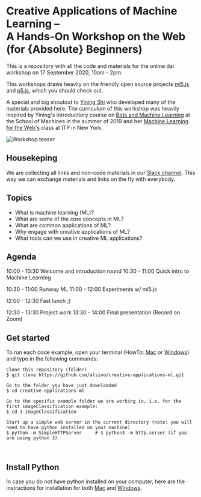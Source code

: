 # Creative Applications of Machine Learning –  <br/> A Hands-On Workshop on the Web (for {Absolute} Beginners)

This is a repository with all the code and materials for the online dai workshop on 17 September 2020, 10am - 2pm. 

This workshops draws heavily on the friendly open source projects [ml5.js](https://ml5js.org/) and [p5.js](https://p5js.org/), which you should check out. 

A special and big shoutout to [Yining Shi](https://github.com/yining1023) who developed many of the materials provided here. The curriculum of this workshop was heavily inspired by Yining's introductiory course on [Bots and Machine Learning](https://schoolofma.org/bots) at the School of Machines in the summer of 2019 and her [Machine Learning for the Web's](https://github.com/yining1023/machine-learning-for-the-web) class at ITP in New York.

![Workshop teaser](https://github.com/alsino/creative-applications-ml/blob/master/assets/img/preview.jpeg)


## Housekeping

We are collecting all links and non-code materials in our [Slack channel](https://join.slack.com/t/daicreativeml-ryp8974/shared_invite/zt-hddjfwo2-HZNMKyBPQw1TsiPkXV0_wQ). This way we can exchange materials and links on the fly with everybody.


## Topics
- What is machine learning (ML)?
- What are some of the core concepts in ML?
- What are common applications of ML?
- Why engage with creative applications of ML?
- What tools can we use in creative ML applications?

## Agenda

10:00 - 10:30  Welcome and introduction round
10:30 - 11:00  Quick intro to Machine Learning

10:30 - 11:00  Runway ML
11:00 - 12:00  Experiments w/ ml5.js

12:00 - 12:30  Fast lunch ;)

12:30 - 13:30  Project work
13:30 - 14:00  Final presentation (Record on Zoom)


## Get started
To run each code example, open your terminal (HowTo: [Mac](https://www.idownloadblog.com/2019/04/19/ways-open-terminal-mac/) or [Windows](https://www.howtogeek.com/235101/10-ways-to-open-the-command-prompt-in-windows-10/#targetText=Open%20Command%20Prompt%20from%20the,open%20an%20administrator%20Command%20Prompt.)) and type in the following commands:
```
Clone this repository (folder)
$ git clone https://github.com/alsino/creative-applications-ml.git

Go to the folder you have just downloaded
$ cd creative-applications-ml

Go to the specific example folder we are working in, i.e. for the first imageClassification example:
$ cd 1-imageClassification

Start up a simple web server in the current directory (note: you will need to have python installed on your machine)
$ python -m SimpleHTTPServer     # $ python3 -m http.server (if you are using python 3)



```

## Install Python
In case you do not have python installed on your computer, here are the instructions for installation for both [Mac](https://realpython.com/installing-python/#macos-mac-os-x) and [Windows](https://realpython.com/installing-python/#windows).
